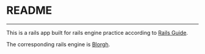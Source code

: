 # README
- - -
This is a rails app built for rails engine practice according to [Rails Guide](http://guides.rubyonrails.org/engines.html).

The corresponding rails engine is [Blorgh](https://github.com/tonyhsu23/blorgh).